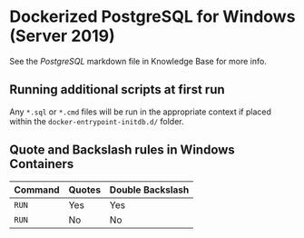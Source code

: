 # Dockerized PostgreSQL for Windows (Server 2019)

See the _PostgreSQL_ markdown file in Knowledge Base for more info.

## Running additional scripts at first run

Any `*.sql` or `*.cmd` files will be run in the appropriate context if placed within the `docker-entrypoint-initdb.d/` folder.

## Quote and Backslash rules in Windows Containers

Command   |   Quotes    | Double Backslash
----------|-------------|------------------
`RUN`     | Yes         | Yes
`RUN`     | No          | No